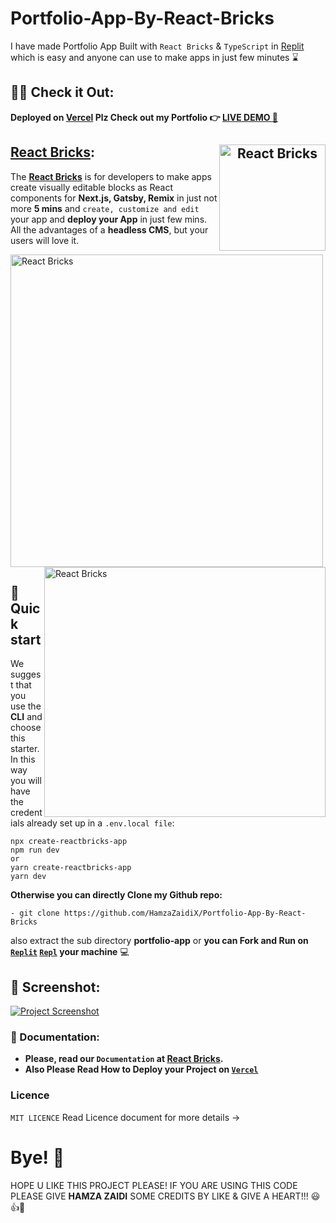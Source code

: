 # Portfolio-App-By-React-Bricks

I have made Portfolio App Built with `React Bricks` & `TypeScript` in [Replit](https://replit.com/@HamzaJaffar/Portfolio-App-By-React-Bricks?v=1) which is easy and anyone can use to make apps in just few minutes ⌛ 

## 🐱‍🏍 Check it Out:

**Deployed on [**Vercel**](https://vercel.com/) Plz Check out my Portfolio 👉 [**LIVE DEMO 🚀**](https://hamza-zaidi-portfolio-shjz.vercel.app/)**

## [React Bricks](https://reactbricks.com/): <a align="center" href="https://hamza-zaidi-portfolio-shjz.vercel.app/"><img align="right" src="https://reactbricks.com/_next/static/media/reactbricks_horizontal.a2892d3c.svg" alt="React Bricks" width="170" height="170" /></a>

The [**React Bricks**](https://reactbricks.com/) is for developers to make apps create visually editable blocks as React components for **Next.js, Gatsby, Remix** in just not more **5 mins** and `create, customize and edit` your app and **deploy your App** in just few mins. All the advantages of a **headless CMS**, but your users will love it.

<img src="https://dt2sdf0db8zob.cloudfront.net/wp-content/uploads/2022/06/CSM-GIF.gif" alt="React Bricks" width="500" height="500" /> <img align="right" src="https://dt2sdf0db8zob.cloudfront.net/wp-content/uploads/2022/06/Content-editing-optimage1.png" alt="React Bricks" width="450" height="400" />

## 🚀 Quick start
We suggest that you use the **CLI** and choose this starter.
In this way you will have the credentials already set up in a `.env.local file`:

 ```
npx create-reactbricks-app
npm run dev
or
yarn create-reactbricks-app
yarn dev
```

**Otherwise you can directly Clone my Github repo:**
```
- git clone https://github.com/HamzaZaidiX/Portfolio-App-By-React-Bricks
```
also extract the sub directory **portfolio-app** 
or
**you can Fork and Run on [`Replit`](https://portfolio-app-by-react-bricks.hamzajaffar.repl.co/) [`Repl`](https://replit.com/@HamzaJaffar/Portfolio-App-By-React-Bricks?v=1) your machine** 💻

## 📸 Screenshot:

<a href="https://replit.com/@HamzaJaffar/Portfolio-App-By-React-Bricks?v=1"><img src="https://user-images.githubusercontent.com/52501040/179521448-907e0162-1c6d-4c2e-ac20-02ad66dd32f2.png" alt="Project Screenshot" /></a>

### 📖 Documentation:

- **Please, read our `Documentation` at [React Bricks](https://docs.reactbricks.com/).**
- **Also Please Read How to Deploy your Project on [`Vercel`](https://vercel.com/)**

### Licence
`MIT LICENCE` Read Licence document for more details ->

# Bye! 👋

HOPE U LIKE THIS PROJECT PLEASE! IF YOU ARE USING THIS CODE PLEASE GIVE **HAMZA ZAIDI** SOME CREDITS BY LIKE & GIVE A HEART!!! 😃👍💛

